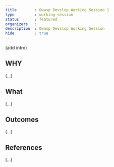 ```yaml
---
title        : Owasp Devslop Working Session 1
type         : working-session
status       : featured
organizers   : 
description  : Owasp Devslop Working Session
hide         : true
---
```


(add intro)

## WHY

(...)

## What

(...)

## Outcomes

(...)

## References

(...)
